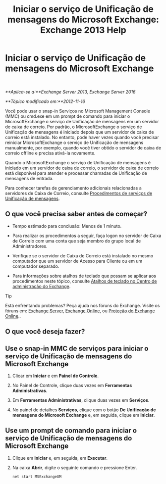﻿---
title: 'Iniciar o serviço de Unificação de mensagens do Microsoft Exchange: Exchange 2013 Help'
TOCTitle: Iniciar o serviço de Unificação de mensagens do Microsoft Exchange
ms:assetid: b54008e6-172e-4435-8516-57cff740e89c
ms:mtpsurl: https://technet.microsoft.com/pt-br/library/Bb124330(v=EXCHG.150)
ms:contentKeyID: 50556281
ms.date: 05/22/2018
mtps_version: v=EXCHG.150
ms.translationtype: MT
---

# Iniciar o serviço de Unificação de mensagens do Microsoft Exchange

 

_**Aplica-se a:**Exchange Server 2013, Exchange Server 2016_

_**Tópico modificado em:**2012-11-16_

Você pode usar o snap-in Serviços no Microsoft Management Console (MMC) ou cmd.exe em um prompt de comando para iniciar o MicrosoftExchange o serviço de Unificação de mensagens em um servidor de caixa de correio. Por padrão, o MicrosoftExchange o serviço de Unificação de mensagens é iniciado depois que um servidor de caixa de correio está instalado. No entanto, pode haver vezes quando você precisar reiniciar MicrosoftExchange o serviço de Unificação de mensagens manualmente, por exemplo, quando você tiver obtido o servidor de caixa de correio offline e precisa ativá-la novamente.

Quando o MicrosoftExchange o serviço de Unificação de mensagens é iniciado em um servidor de caixa de correio, o servidor de caixa de correio está disponível para atender e processar chamadas de Unificação de mensagens de entrada.

Para conhecer tarefas de gerenciamento adicionais relacionadas a servidores de Caixa de Correio, consulte [Procedimentos de serviços de Unificação de mensagens](um-services-procedures-exchange-2013-help.md).

## O que você precisa saber antes de começar?

  - Tempo estimado para conclusão: Menos de 1 minuto.

  - Para realizar os procedimentos a seguir, faça logon no servidor de Caixa de Correio com uma conta que seja membro do grupo local de Administradores.

  - Verifique se o servidor de Caixa de Correio está instalado no mesmo computador que um servidor de Acesso para Cliente ou em um computador separado.

  - Para informações sobre atalhos de teclado que possam se aplicar aos procedimentos neste tópico, consulte [Atalhos de teclado no Centro de administração do Exchange](keyboard-shortcuts-in-the-exchange-admin-center-exchange-online-protection-help.md).


> [!TIP]
> Está enfrentando problemas? Peça ajuda nos fóruns do Exchange. Visite os fóruns em: <A href="https://go.microsoft.com/fwlink/p/?linkid=60612">Exchange Server</A>, <A href="https://go.microsoft.com/fwlink/p/?linkid=267542">Exchange Online</A>, ou <A href="https://go.microsoft.com/fwlink/p/?linkid=285351">Proteção do Exchange Online</A>..



## O que você deseja fazer?

## Use o snap-in MMC de serviços para iniciar o serviço de Unificação de mensagens do Microsoft Exchange

1.  Clicar em **Iniciar** e em **Painel de Controle**.

2.  No Painel de Controle, clique duas vezes em **Ferramentas Administrativas**.

3.  Em **Ferramentas Administrativas**, clique duas vezes em **Serviços**.

4.  No painel de detalhes **Serviços**, clique com o botão **De Unificação de mensagens do Microsoft Exchange** e, em seguida, clique em **Iniciar**.

## Use um prompt de comando para iniciar o serviço de Unificação de mensagens do Microsoft Exchange

1.  Clique em **Iniciar** e, em seguida, em **Executar**.

2.  Na caixa **Abrir**, digite o seguinte comando e pressione Enter.
    
        net start MSExchangeUM

